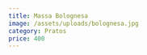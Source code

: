 ```yaml
---
title: Massa Bolognesa
image: /assets/uploads/bolognesa.jpg
category: Pratos
price: 400
---
```


